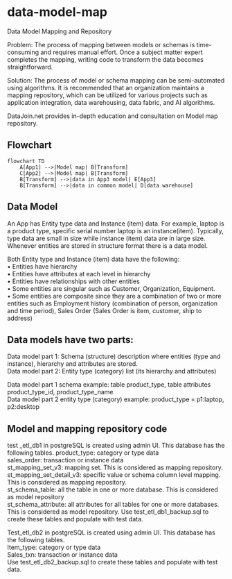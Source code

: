 # data-model-map  
Data Model Mapping and Repository 

Problem: The process of mapping between models or schemas is time-consuming and requires manual effort. Once a subject matter expert completes the mapping, writing code to transform the data becomes straightforward.  

Solution: The process of model or schema mapping can be semi-automated using algorithms. It is recommended that an organization maintains a mapping repository, which can be utilized for various projects such as application integration, data warehousing, data fabric, and AI algorithms.  

DataJoin.net provides in-depth education and consultation on Model map repository.  

## Flowchart  
```mermaid
flowchart TD
    A[App1] -->|Model map| B[Transform]
    C[App2] -->|Model map| B[Transform]
    B[Transform] -->|data in App3 model| E[App3]
    B[Transform] -->|data in common model| D[data warehouse]
```  

## Data Model  
An App has Entity type data and Instance (item) data.  For example, laptop is a product type, specific serial number laptop is an instance(item). Typically, type data are small in size while instance (item) data are in large size. Whenever entities are stored in structure format there is a data model.  

Both Entity type and Instance (item) data have the following:  
•	Entities have hierarchy  
•	Entities have attributes at each level in hierarchy  
•	Entities have relationships with other entities  
•	Some entities are singular such as Customer, Organization, Equipment.  
•	Some entities are composite since they are a combination of two or more entities such as Employment history (combination of person, organization and time period), Sales Order (Sales Order is item, customer, ship to address)  

## Data models have two parts:  
Data model part 1: Schema (structure) description where entities (type and instance), hierarchy and attributes are stored.  
Data model part 2: Entity type (category) list (its hierarchy and attributes)  

Data model part 1 schema example: table product_type, table attributes product_type_id, product_type_name  
Data model part 2 entity type (category) example: product_type = p1:laptop, p2:desktop

## Model and mapping repository code  
test _etl_db1 in postgreSQL is created using admin UI. This database has the following tables.
product_type: category or type data  
sales_order: transaction or instance data  
st_mapping_set_v3:  mapping set. This is considered as mapping repository.  
st_mapping_set_detail_v3: specific value or schema column level mapping. This is considered as mapping repository.  
st_schema_table: all the table in one or more database. This is considered as model repository  
st_schema_attribute: all attributes for all tables for one or more databases. This is considered as model repository.
Use test_etl_db1_backup.sql to create these tables and populate with test data.   

Test_etl_db2 in postgreSQL is created using admin UI. This database has the following tables.  
Item_type: category or type data  
Sales_txn: transaction or instance data   
Use test_etl_db2_backup.sql to create these tables and populate with test data.   


